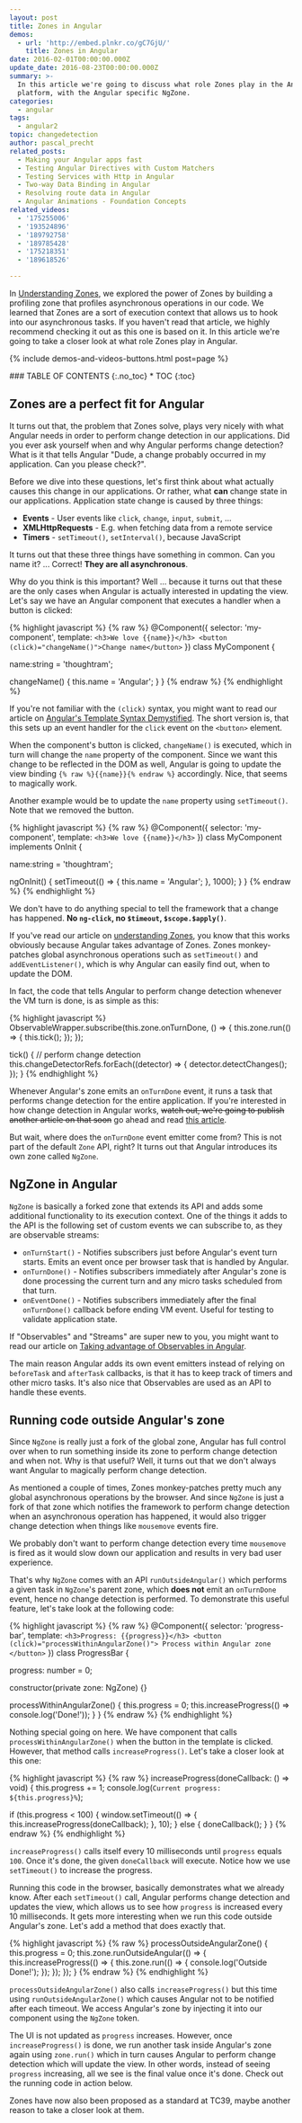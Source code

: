 ```yaml
---
layout: post
title: Zones in Angular
demos:
  - url: 'http://embed.plnkr.co/gC7GjU/'
    title: Zones in Angular
date: 2016-02-01T00:00:00.000Z
update_date: 2016-08-23T00:00:00.000Z
summary: >-
  In this article we're going to discuss what role Zones play in the Angular
  platform, with the Angular specific NgZone.
categories:
  - angular
tags:
  - angular2
topic: changedetection
author: pascal_precht
related_posts:
  - Making your Angular apps fast
  - Testing Angular Directives with Custom Matchers
  - Testing Services with Http in Angular
  - Two-way Data Binding in Angular
  - Resolving route data in Angular
  - Angular Animations - Foundation Concepts
related_videos:
  - '175255006'
  - '193524896'
  - '189792758'
  - '189785428'
  - '175218351'
  - '189618526'

---
```


In [Understanding Zones](/angular/2016/01/22/understanding-zones.html), we explored the power of Zones by building a profiling zone that profiles asynchronous operations in our code. We learned that Zones are a sort of execution context that allows us to hook into our asynchronous tasks. If you haven't read that article, we highly recommend checking it out as this one is based on it. In this article we're going to take a closer look at what role Zones play in Angular.

{% include demos-and-videos-buttons.html post=page %}

<div class="thtrm-toc is-sticky" markdown="1">
### TABLE OF CONTENTS
{:.no_toc}
* TOC
{:toc}
</div>

## Zones are a perfect fit for Angular

It turns out that, the problem that Zones solve, plays very nicely with what Angular needs in order to perform change detection in our applications. Did you ever ask yourself when and why Angular performs change detection? What is it that tells Angular "Dude, a change probably occurred in my application. Can you please check?".

Before we dive into these questions, let's first think about what actually causes this change in our applications. Or rather, what **can** change state in our applications. Application state change is caused by three things:

- **Events** - User events like `click`, `change`, `input`, `submit`, ...
- **XMLHttpRequests** - E.g. when fetching data from a remote service
- **Timers** - `setTimeout()`, `setInterval()`, because JavaScript

It turns out that these three things have something in common. Can you name it? ... Correct! **They are all asynchronous**.

Why do you think is this important? Well ... because it turns out that these are the only cases when Angular is actually interested in updating the view. Let's say we have an Angular component that executes a handler when a button is clicked:

{% highlight javascript %}
{% raw %}
@Component({
  selector: 'my-component',
  template: `
    <h3>We love {{name}}</h3>
    <button (click)="changeName()">Change name</button>
  `
})
class MyComponent {

  name:string = 'thoughtram';

  changeName() {
    this.name = 'Angular';
  }
}
{% endraw %}
{% endhighlight %}

If you're not familiar with the `(click)` syntax, you might want to read our article on [Angular's Template Syntax Demystified](http://blog.thoughtram.io/angular/2015/08/11/angular-2-template-syntax-demystified-part-1.html). The short version is, that this sets up an event handler for the `click` event on the `<button>` element.

When the component's button is clicked, `changeName()` is executed, which in turn will change the `name` property of the component. Since we want this change to be reflected in the DOM as well, Angular is going to update the view binding `{% raw %}{{name}}{% endraw %}` accordingly. Nice, that seems to magically work.

Another example would be to update the `name` property using `setTimeout()`. Note that we removed the button.

{% highlight javascript %}
{% raw %}
@Component({
  selector: 'my-component',
  template: `
    <h3>We love {{name}}</h3>
  `
})
class MyComponent implements OnInit {

  name:string = 'thoughtram';

  ngOnInit() {
    setTimeout(() => {
      this.name = 'Angular';
    }, 1000);
  }
}
{% endraw %}
{% endhighlight %}

We don't have to do anything special to tell the framework that a change has happened. **No `ng-click`, no `$timeout`, `$scope.$apply()`**.

If you've read our article on [understanding Zones](http://blog.thoughtram.io/angular/2016/01/22/understanding-zones.html), you know that this works obviously because Angular takes advantage of Zones. Zones monkey-patches global asynchronous operations such as `setTimeout()` and `addEventListener()`, which is why Angular can easily find out, when to update the DOM.

In fact, the code that tells Angular to perform change detection whenever the VM turn is done, is as simple as this:

{% highlight javascript %}
ObservableWrapper.subscribe(this.zone.onTurnDone, () => {
  this.zone.run(() => {
    this.tick();
  });
});

tick() {
  // perform change detection
  this.changeDetectorRefs.forEach((detector) => {
    detector.detectChanges();
  });
}
{% endhighlight %}

Whenever Angular's zone emits an `onTurnDone` event, it runs a task that performs change detection for the entire application. If you're interested in how change detection in Angular works, <s>watch out, we're going to publish another article on that soon</s> go ahead and read [this article](/angular/2016/02/22/angular-2-change-detection-explained.html).

But wait, where does the `onTurnDone` event emitter come from? This is not part of the default `Zone` API, right? It turns out that Angular introduces its own zone called `NgZone`.

## NgZone in Angular

`NgZone` is basically a forked zone that extends its API and adds some additional functionality to its execution context. One of the things it adds to the API is the following set of custom events we can subscribe to, as they are observable streams:

- `onTurnStart()` - Notifies subscribers just before Angular's event turn starts. Emits an event once per browser task that is handled by Angular.
- `onTurnDone()` - Notifies subscribers immediately after Angular's zone is done processing the current turn and any micro tasks scheduled from that turn.
- `onEventDone()` - Notifies subscribers immediately after the final `onTurnDone()` callback before ending VM event. Useful for testing to validate application state.

If "Observables" and "Streams" are super new to you, you might want to read our article on [Taking advantage of Observables in Angular](http://blog.thoughtram.io/angular/2016/01/06/taking-advantage-of-observables-in-angular2.html).

The main reason Angular adds its own event emitters instead of relying on `beforeTask` and `afterTask` callbacks, is that it has to keep track of timers and other micro tasks. It's also nice that Observables are used as an API to handle these events.

## Running code outside Angular's zone

Since `NgZone` is really just a fork of the global zone, Angular has full control over when to run something inside its zone to perform change detection and when not. Why is that useful? Well, it turns out that we don't always want Angular to magically perform change detection.

As mentioned a couple of times, Zones monkey-patches pretty much any global asynchronous operations by the browser. And since `NgZone` is just a fork of that zone which notifies the framework to perform change detection when an asynchronous operation has happened, it would also trigger change detection when things like `mousemove` events fire.

We probably don't want to perform change detection every time `mousemove` is fired as it would slow down our application and results in very bad user experience.

That's why `NgZone` comes with an API `runOutsideAngular()` which performs a given task in `NgZone`'s parent zone, which **does not** emit an `onTurnDone` event, hence no change detection is performed. To demonstrate this useful feature, let's take look at the following code:

{% highlight javascript %}
{% raw %}
@Component({
  selector: 'progress-bar',
  template: `
    <h3>Progress: {{progress}}</h3>
    <button (click)="processWithinAngularZone()">
      Process within Angular zone
    </button>
  `
})
class ProgressBar {

  progress: number = 0;

  constructor(private zone: NgZone) {}

  processWithinAngularZone() {
    this.progress = 0;
    this.increaseProgress(() => console.log('Done!'));
  }
}
{% endraw %}
{% endhighlight %}

Nothing special going on here. We have component that calls `processWithinAngularZone()` when the button in the template is clicked. However, that method calls `increaseProgress()`. Let's take a closer look at this one:

{% highlight javascript %}
{% raw %}
increaseProgress(doneCallback: () => void) {
  this.progress += 1;
  console.log(`Current progress: ${this.progress}%`);

  if (this.progress < 100) {
    window.setTimeout(() => {
      this.increaseProgress(doneCallback);
    }, 10);
  } else {
    doneCallback();
  }
}
{% endraw %}
{% endhighlight %}

`increaseProgress()` calls itself every 10 milliseconds until `progress` equals `100`. Once it's done, the given `doneCallback` will execute. Notice how we use `setTimeout()` to increase the progress.

Running this code in the browser, basically demonstrates what we already know. After each `setTimeout()` call, Angular performs change detection and updates the view, which allows us to see how `progress` is increased every 10 milliseconds. It gets more interesting when we run this code outside Angular's zone. Let's add a method that does exactly that.

{% highlight javascript %}
{% raw %}
processOutsideAngularZone() {
  this.progress = 0;
  this.zone.runOutsideAngular(() => {
    this.increaseProgress(() => {
      this.zone.run(() => {
        console.log('Outside Done!');
      });
    });
  });
}
{% endraw %}
{% endhighlight %}

`processOutsideAngularZone()` also calls `increaseProgress()` but this time using `runOutsideAngularZone()` which causes Angular not to be notified after each timeout. We access Angular's zone by injecting it into our component using the `NgZone` token.

The UI is not updated as `progress` increases. However, once `increaseProgress()` is done, we run another task inside Angular's zone again using `zone.run()` which in turn causes Angular to perform change detection which will update the view. In other words, instead of seeing `progress` increasing, all we see is the final value once it's done. Check out the running code in action below.

Zones have now also been proposed as a standard at TC39, maybe another reason to take a closer look at them.
